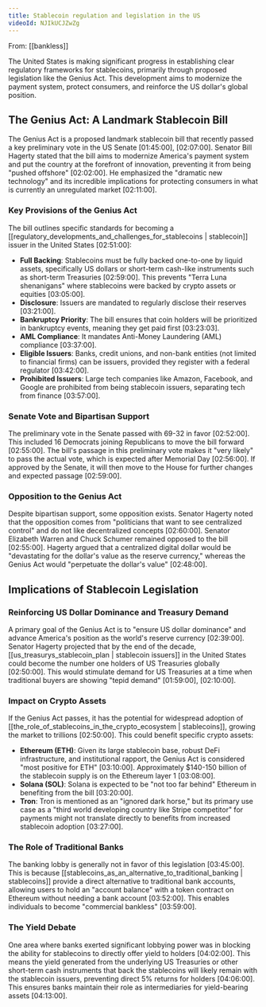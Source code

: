 ```yaml
---
title: Stablecoin regulation and legislation in the US
videoId: NJIkUCJZwZg
---
```


From: [[bankless]] <br/> 

The United States is making significant progress in establishing clear regulatory frameworks for stablecoins, primarily through proposed legislation like the Genius Act. This development aims to modernize the payment system, protect consumers, and reinforce the US dollar's global position.

## The Genius Act: A Landmark Stablecoin Bill

The Genius Act is a proposed landmark stablecoin bill that recently passed a key preliminary vote in the US Senate <a class="yt-timestamp" data-t="01:45:00">[01:45:00]</a>, <a class="yt-timestamp" data-t="02:07:00">[02:07:00]</a>. Senator Bill Hagerty stated that the bill aims to modernize America's payment system and put the country at the forefront of innovation, preventing it from being "pushed offshore" <a class="yt-timestamp" data-t="02:02:00">[02:02:00]</a>. He emphasized the "dramatic new technology" and its incredible implications for protecting consumers in what is currently an unregulated market <a class="yt-timestamp" data-t="02:11:00">[02:11:00]</a>.

### Key Provisions of the Genius Act

The bill outlines specific standards for becoming a [[regulatory_developments_and_challenges_for_stablecoins | stablecoin]] issuer in the United States <a class="yt-timestamp" data-t="02:51:00">[02:51:00]</a>:
*   **Full Backing**: Stablecoins must be fully backed one-to-one by liquid assets, specifically US dollars or short-term cash-like instruments such as short-term Treasuries <a class="yt-timestamp" data-t="02:59:00">[02:59:00]</a>. This prevents "Terra Luna shenanigans" where stablecoins were backed by crypto assets or equities <a class="yt-timestamp" data-t="03:05:00">[03:05:00]</a>.
*   **Disclosure**: Issuers are mandated to regularly disclose their reserves <a class="yt-timestamp" data-t="03:21:00">[03:21:00]</a>.
*   **Bankruptcy Priority**: The bill ensures that coin holders will be prioritized in bankruptcy events, meaning they get paid first <a class="yt-timestamp" data-t="03:23:00">[03:23:03]</a>.
*   **AML Compliance**: It mandates Anti-Money Laundering (AML) compliance <a class="yt-timestamp" data-t="03:37:00">[03:37:00]</a>.
*   **Eligible Issuers**: Banks, credit unions, and non-bank entities (not limited to financial firms) can be issuers, provided they register with a federal regulator <a class="yt-timestamp" data-t="03:42:00">[03:42:00]</a>.
*   **Prohibited Issuers**: Large tech companies like Amazon, Facebook, and Google are prohibited from being stablecoin issuers, separating tech from finance <a class="yt-timestamp" data-t="03:57:00">[03:57:00]</a>.

### Senate Vote and Bipartisan Support

The preliminary vote in the Senate passed with 69-32 in favor <a class="yt-timestamp" data-t="02:52:00">[02:52:00]</a>. This included 16 Democrats joining Republicans to move the bill forward <a class="yt-timestamp" data-t="02:55:00">[02:55:00]</a>. The bill's passage in this preliminary vote makes it "very likely" to pass the actual vote, which is expected after Memorial Day <a class="yt-timestamp" data-t="02:56:00">[02:56:00]</a>. If approved by the Senate, it will then move to the House for further changes and expected passage <a class="yt-timestamp" data-t="02:59:00">[02:59:00]</a>.

### Opposition to the Genius Act

Despite bipartisan support, some opposition exists. Senator Hagerty noted that the opposition comes from "politicians that want to see centralized control" and do not like decentralized concepts <a class="yt-timestamp" data-t="02:60:00">[02:60:00]</a>. Senator Elizabeth Warren and Chuck Schumer remained opposed to the bill <a class="yt-timestamp" data-t="02:55:00">[02:55:00]</a>. Hagerty argued that a centralized digital dollar would be "devastating for the dollar's value as the reserve currency," whereas the Genius Act would "perpetuate the dollar's value" <a class="yt-timestamp" data-t="02:48:00">[02:48:00]</a>.

## Implications of Stablecoin Legislation

### Reinforcing US Dollar Dominance and Treasury Demand

A primary goal of the Genius Act is to "ensure US dollar dominance" and advance America's position as the world's reserve currency <a class="yt-timestamp" data-t="02:39:00">[02:39:00]</a>. Senator Hagerty projected that by the end of the decade, [[us_treasurys_stablecoin_plan | stablecoin issuers]] in the United States could become the number one holders of US Treasuries globally <a class="yt-timestamp" data-t="02:50:00">[02:50:00]</a>. This would stimulate demand for US Treasuries at a time when traditional buyers are showing "tepid demand" <a class="yt-timestamp" data-t="01:59:00">[01:59:00]</a>, <a class="yt-timestamp" data-t="02:10:00">[02:10:00]</a>.

### Impact on Crypto Assets

If the Genius Act passes, it has the potential for widespread adoption of [[the_role_of_stablecoins_in_the_crypto_ecosystem | stablecoins]], growing the market to trillions <a class="yt-timestamp" data-t="02:50:00">[02:50:00]</a>. This could benefit specific crypto assets:
*   **Ethereum (ETH)**: Given its large stablecoin base, robust DeFi infrastructure, and institutional rapport, the Genius Act is considered "most positive for ETH" <a class="yt-timestamp" data-t="03:10:00">[03:10:00]</a>. Approximately $140-150 billion of the stablecoin supply is on the Ethereum layer 1 <a class="yt-timestamp" data-t="03:08:00">[03:08:00]</a>.
*   **Solana (SOL)**: Solana is expected to be "not too far behind" Ethereum in benefiting from the bill <a class="yt-timestamp" data-t="03:20:00">[03:20:00]</a>.
*   **Tron**: Tron is mentioned as an "ignored dark horse," but its primary use case as a "third world developing country like Stripe competitor" for payments might not translate directly to benefits from increased stablecoin adoption <a class="yt-timestamp" data-t="03:27:00">[03:27:00]</a>.

### The Role of Traditional Banks

The banking lobby is generally not in favor of this legislation <a class="yt-timestamp" data-t="03:45:00">[03:45:00]</a>. This is because [[stablecoins_as_an_alternative_to_traditional_banking | stablecoins]] provide a direct alternative to traditional bank accounts, allowing users to hold an "account balance" with a token contract on Ethereum without needing a bank account <a class="yt-timestamp" data-t="03:52:00">[03:52:00]</a>. This enables individuals to become "commercial bankless" <a class="yt-timestamp" data-t="03:59:00">[03:59:00]</a>.

### The Yield Debate

One area where banks exerted significant lobbying power was in blocking the ability for stablecoins to directly offer yield to holders <a class="yt-timestamp" data-t="04:02:00">[04:02:00]</a>. This means the yield generated from the underlying US Treasuries or other short-term cash instruments that back the stablecoins will likely remain with the stablecoin issuers, preventing direct 5% returns for holders <a class="yt-timestamp" data-t="04:06:00">[04:06:00]</a>. This ensures banks maintain their role as intermediaries for yield-bearing assets <a class="yt-timestamp" data-t="04:13:00">[04:13:00]</a>.